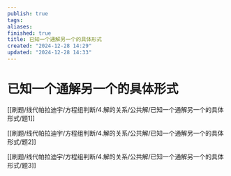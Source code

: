```yaml
---
publish: true
tags: 
aliases: 
finished: true
title: 已知一个通解另一个的具体形式
created: "2024-12-28 14:29"
updated: "2024-12-28 14:33"
---
```

# 已知一个通解另一个的具体形式
[[刷题/线代帕拉迪宇/方程组判断/4.解的关系/公共解/已知一个通解另一个的具体形式/题1]]

[[刷题/线代帕拉迪宇/方程组判断/4.解的关系/公共解/已知一个通解另一个的具体形式/题2]]

[[刷题/线代帕拉迪宇/方程组判断/4.解的关系/公共解/已知一个通解另一个的具体形式/题3]]